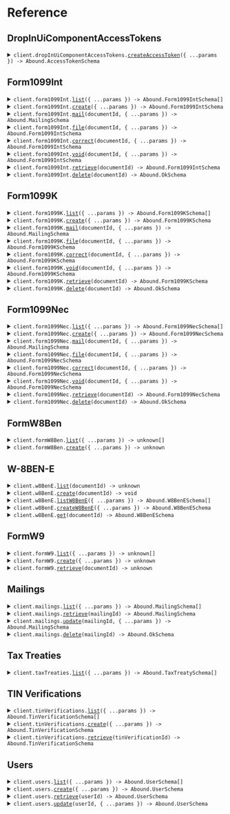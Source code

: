 # Reference

## DropInUiComponentAccessTokens

<details><summary><code>client.dropInUiComponentAccessTokens.<a href="/src/api/resources/dropInUiComponentAccessTokens/client/Client.ts">createAccessToken</a>({ ...params }) -> Abound.AccessTokenSchema</code></summary>
<dl>
<dd>

#### 📝 Description

<dl>
<dd>

<dl>
<dd>

Creates an access token for authenticating Drop-In UI Components.

</dd>
</dl>
</dd>
</dl>

#### 🔌 Usage

<dl>
<dd>

<dl>
<dd>

```typescript
await client.dropInUiComponentAccessTokens.createAccessToken({
    "Idempotency-Key": "9f86d081884c7d659a2feaa0c55ad015a3bf4f1b2b0b822cd15d6c15b0f00a08",
    expiresIn: 300,
});
```

</dd>
</dl>
</dd>
</dl>

#### ⚙️ Parameters

<dl>
<dd>

<dl>
<dd>

**request:** `Abound.AccessTokenRequestSchema`

</dd>
</dl>

<dl>
<dd>

**requestOptions:** `DropInUiComponentAccessTokens.RequestOptions`

</dd>
</dl>
</dd>
</dl>

</dd>
</dl>
</details>

## Form1099Int

<details><summary><code>client.form1099Int.<a href="/src/api/resources/form1099Int/client/Client.ts">list</a>({ ...params }) -> Abound.Form1099IntSchema[]</code></summary>
<dl>
<dd>

#### 📝 Description

<dl>
<dd>

<dl>
<dd>

Returns a list of 1099-INT documents.

</dd>
</dl>
</dd>
</dl>

#### 🔌 Usage

<dl>
<dd>

<dl>
<dd>

```typescript
await client.form1099Int.list();
```

</dd>
</dl>
</dd>
</dl>

#### ⚙️ Parameters

<dl>
<dd>

<dl>
<dd>

**request:** `Abound.Form1099IntListRequest`

</dd>
</dl>

<dl>
<dd>

**requestOptions:** `Form1099Int.RequestOptions`

</dd>
</dl>
</dd>
</dl>

</dd>
</dl>
</details>

<details><summary><code>client.form1099Int.<a href="/src/api/resources/form1099Int/client/Client.ts">create</a>({ ...params }) -> Abound.Form1099IntSchema</code></summary>
<dl>
<dd>

#### 📝 Description

<dl>
<dd>

<dl>
<dd>

Creates a 1099-INT document and subsequently kicks off a TIN verification, if the name and TIN combo has not been used before.

</dd>
</dl>
</dd>
</dl>

#### 🔌 Usage

<dl>
<dd>

<dl>
<dd>

```typescript
await client.form1099Int.create({
    "Idempotency-Key": "9f86d081884c7d659a2feaa0c55ad015a3bf4f1b2b0b822cd15d6c15b0f00a08",
    filingYear: 2023,
});
```

</dd>
</dl>
</dd>
</dl>

#### ⚙️ Parameters

<dl>
<dd>

<dl>
<dd>

**request:** `Abound.Form1099IntRequestSchema`

</dd>
</dl>

<dl>
<dd>

**requestOptions:** `Form1099Int.RequestOptions`

</dd>
</dl>
</dd>
</dl>

</dd>
</dl>
</details>

<details><summary><code>client.form1099Int.<a href="/src/api/resources/form1099Int/client/Client.ts">mail</a>(documentId, { ...params }) -> Abound.MailingSchema</code></summary>
<dl>
<dd>

#### 📝 Description

<dl>
<dd>

<dl>
<dd>

Mails a 1099-INT document.

</dd>
</dl>
</dd>
</dl>

#### 🔌 Usage

<dl>
<dd>

<dl>
<dd>

```typescript
await client.form1099Int.mail("{{documentId}}", {
    "Idempotency-Key": "9f86d081884c7d659a2feaa0c55ad015a3bf4f1b2b0b822cd15d6c15b0f00a08",
    body: {
        to: {},
        from: {},
    },
});
```

</dd>
</dl>
</dd>
</dl>

#### ⚙️ Parameters

<dl>
<dd>

<dl>
<dd>

**documentId:** `string` — The unique identifier for an existing document.

</dd>
</dl>

<dl>
<dd>

**request:** `Abound.Form1099IntMailRequest`

</dd>
</dl>

<dl>
<dd>

**requestOptions:** `Form1099Int.RequestOptions`

</dd>
</dl>
</dd>
</dl>

</dd>
</dl>
</details>

<details><summary><code>client.form1099Int.<a href="/src/api/resources/form1099Int/client/Client.ts">file</a>(documentId, { ...params }) -> Abound.Form1099IntSchema</code></summary>
<dl>
<dd>

#### 📝 Description

<dl>
<dd>

<dl>
<dd>

Files a 1099-INT document.

</dd>
</dl>
</dd>
</dl>

#### 🔌 Usage

<dl>
<dd>

<dl>
<dd>

```typescript
await client.form1099Int.file("{{documentId}}", {
    "Idempotency-Key": "9f86d081884c7d659a2feaa0c55ad015a3bf4f1b2b0b822cd15d6c15b0f00a08",
});
```

</dd>
</dl>
</dd>
</dl>

#### ⚙️ Parameters

<dl>
<dd>

<dl>
<dd>

**documentId:** `string` — The unique identifier for an existing document.

</dd>
</dl>

<dl>
<dd>

**request:** `Abound.Form1099IntFileRequest`

</dd>
</dl>

<dl>
<dd>

**requestOptions:** `Form1099Int.RequestOptions`

</dd>
</dl>
</dd>
</dl>

</dd>
</dl>
</details>

<details><summary><code>client.form1099Int.<a href="/src/api/resources/form1099Int/client/Client.ts">correct</a>(documentId, { ...params }) -> Abound.Form1099IntSchema</code></summary>
<dl>
<dd>

#### 📝 Description

<dl>
<dd>

<dl>
<dd>

Files a new corrected 1099-INT and relates it to the original document. A 1099-INT can be corrected only after it has reached the `FILED` status. Automatically handles both one-transaction and two-transaction corrections.

</dd>
</dl>
</dd>
</dl>

#### 🔌 Usage

<dl>
<dd>

<dl>
<dd>

```typescript
await client.form1099Int.correct("{{documentId}}", {
    "Idempotency-Key": "9f86d081884c7d659a2feaa0c55ad015a3bf4f1b2b0b822cd15d6c15b0f00a08",
});
```

</dd>
</dl>
</dd>
</dl>

#### ⚙️ Parameters

<dl>
<dd>

<dl>
<dd>

**documentId:** `string` — The unique identifier for an existing document.

</dd>
</dl>

<dl>
<dd>

**request:** `Abound.Form1099IntCorrectRequestSchema`

</dd>
</dl>

<dl>
<dd>

**requestOptions:** `Form1099Int.RequestOptions`

</dd>
</dl>
</dd>
</dl>

</dd>
</dl>
</details>

<details><summary><code>client.form1099Int.<a href="/src/api/resources/form1099Int/client/Client.ts">void</a>(documentId, { ...params }) -> Abound.Form1099IntSchema</code></summary>
<dl>
<dd>

#### 📝 Description

<dl>
<dd>

<dl>
<dd>

Files a new voided 1099-INT and relates it to the original document. A 1099-INT can be voided only after it has reached the `FILED` status.

</dd>
</dl>
</dd>
</dl>

#### 🔌 Usage

<dl>
<dd>

<dl>
<dd>

```typescript
await client.form1099Int.void("{{documentId}}", {
    "Idempotency-Key": "9f86d081884c7d659a2feaa0c55ad015a3bf4f1b2b0b822cd15d6c15b0f00a08",
});
```

</dd>
</dl>
</dd>
</dl>

#### ⚙️ Parameters

<dl>
<dd>

<dl>
<dd>

**documentId:** `string` — The unique identifier for an existing document.

</dd>
</dl>

<dl>
<dd>

**request:** `Abound.Form1099IntVoidRequest`

</dd>
</dl>

<dl>
<dd>

**requestOptions:** `Form1099Int.RequestOptions`

</dd>
</dl>
</dd>
</dl>

</dd>
</dl>
</details>

<details><summary><code>client.form1099Int.<a href="/src/api/resources/form1099Int/client/Client.ts">retrieve</a>(documentId) -> Abound.Form1099IntSchema</code></summary>
<dl>
<dd>

#### 📝 Description

<dl>
<dd>

<dl>
<dd>

Retrieves the details of an existing 1099-INT document.

</dd>
</dl>
</dd>
</dl>

#### 🔌 Usage

<dl>
<dd>

<dl>
<dd>

```typescript
await client.form1099Int.retrieve("{{documentId}}");
```

</dd>
</dl>
</dd>
</dl>

#### ⚙️ Parameters

<dl>
<dd>

<dl>
<dd>

**documentId:** `string` — The unique identifier for an existing document.

</dd>
</dl>

<dl>
<dd>

**requestOptions:** `Form1099Int.RequestOptions`

</dd>
</dl>
</dd>
</dl>

</dd>
</dl>
</details>

<details><summary><code>client.form1099Int.<a href="/src/api/resources/form1099Int/client/Client.ts">delete</a>(documentId) -> Abound.OkSchema</code></summary>
<dl>
<dd>

#### 📝 Description

<dl>
<dd>

<dl>
<dd>

Deletes a 1099-INT document. Once an action (`/mail`, `/file`, `/correct`, `/void`) has been executed on a 1099-INT, it cannot be deleted.

</dd>
</dl>
</dd>
</dl>

#### 🔌 Usage

<dl>
<dd>

<dl>
<dd>

```typescript
await client.form1099Int.delete("{{documentId}}");
```

</dd>
</dl>
</dd>
</dl>

#### ⚙️ Parameters

<dl>
<dd>

<dl>
<dd>

**documentId:** `string` — The unique identifier for an existing document.

</dd>
</dl>

<dl>
<dd>

**requestOptions:** `Form1099Int.RequestOptions`

</dd>
</dl>
</dd>
</dl>

</dd>
</dl>
</details>

## Form1099K

<details><summary><code>client.form1099K.<a href="/src/api/resources/form1099K/client/Client.ts">list</a>({ ...params }) -> Abound.Form1099KSchema[]</code></summary>
<dl>
<dd>

#### 📝 Description

<dl>
<dd>

<dl>
<dd>

Returns a list of 1099-K documents.

</dd>
</dl>
</dd>
</dl>

#### 🔌 Usage

<dl>
<dd>

<dl>
<dd>

```typescript
await client.form1099K.list();
```

</dd>
</dl>
</dd>
</dl>

#### ⚙️ Parameters

<dl>
<dd>

<dl>
<dd>

**request:** `Abound.Form1099KListRequest`

</dd>
</dl>

<dl>
<dd>

**requestOptions:** `Form1099K.RequestOptions`

</dd>
</dl>
</dd>
</dl>

</dd>
</dl>
</details>

<details><summary><code>client.form1099K.<a href="/src/api/resources/form1099K/client/Client.ts">create</a>({ ...params }) -> Abound.Form1099KSchema</code></summary>
<dl>
<dd>

#### 📝 Description

<dl>
<dd>

<dl>
<dd>

Creates a 1099-K document and subsequently kicks off a TIN verification, if the name and TIN combo has not been used before.

</dd>
</dl>
</dd>
</dl>

#### 🔌 Usage

<dl>
<dd>

<dl>
<dd>

```typescript
await client.form1099K.create({
    "Idempotency-Key": "9f86d081884c7d659a2feaa0c55ad015a3bf4f1b2b0b822cd15d6c15b0f00a08",
    filingYear: 2023,
});
```

</dd>
</dl>
</dd>
</dl>

#### ⚙️ Parameters

<dl>
<dd>

<dl>
<dd>

**request:** `Abound.Form1099KRequestSchema`

</dd>
</dl>

<dl>
<dd>

**requestOptions:** `Form1099K.RequestOptions`

</dd>
</dl>
</dd>
</dl>

</dd>
</dl>
</details>

<details><summary><code>client.form1099K.<a href="/src/api/resources/form1099K/client/Client.ts">mail</a>(documentId, { ...params }) -> Abound.MailingSchema</code></summary>
<dl>
<dd>

#### 📝 Description

<dl>
<dd>

<dl>
<dd>

Mails a 1099-K document.

</dd>
</dl>
</dd>
</dl>

#### 🔌 Usage

<dl>
<dd>

<dl>
<dd>

```typescript
await client.form1099K.mail("{{documentId}}", {
    "Idempotency-Key": "9f86d081884c7d659a2feaa0c55ad015a3bf4f1b2b0b822cd15d6c15b0f00a08",
    body: {
        to: {},
        from: {},
    },
});
```

</dd>
</dl>
</dd>
</dl>

#### ⚙️ Parameters

<dl>
<dd>

<dl>
<dd>

**documentId:** `string` — The unique identifier for an existing document.

</dd>
</dl>

<dl>
<dd>

**request:** `Abound.Form1099KMailRequest`

</dd>
</dl>

<dl>
<dd>

**requestOptions:** `Form1099K.RequestOptions`

</dd>
</dl>
</dd>
</dl>

</dd>
</dl>
</details>

<details><summary><code>client.form1099K.<a href="/src/api/resources/form1099K/client/Client.ts">file</a>(documentId, { ...params }) -> Abound.Form1099KSchema</code></summary>
<dl>
<dd>

#### 📝 Description

<dl>
<dd>

<dl>
<dd>

Files a 1099-K document.

</dd>
</dl>
</dd>
</dl>

#### 🔌 Usage

<dl>
<dd>

<dl>
<dd>

```typescript
await client.form1099K.file("{{documentId}}", {
    "Idempotency-Key": "9f86d081884c7d659a2feaa0c55ad015a3bf4f1b2b0b822cd15d6c15b0f00a08",
});
```

</dd>
</dl>
</dd>
</dl>

#### ⚙️ Parameters

<dl>
<dd>

<dl>
<dd>

**documentId:** `string` — The unique identifier for an existing document.

</dd>
</dl>

<dl>
<dd>

**request:** `Abound.Form1099KFileRequest`

</dd>
</dl>

<dl>
<dd>

**requestOptions:** `Form1099K.RequestOptions`

</dd>
</dl>
</dd>
</dl>

</dd>
</dl>
</details>

<details><summary><code>client.form1099K.<a href="/src/api/resources/form1099K/client/Client.ts">correct</a>(documentId, { ...params }) -> Abound.Form1099KSchema</code></summary>
<dl>
<dd>

#### 📝 Description

<dl>
<dd>

<dl>
<dd>

Files a new corrected 1099-K and relates it to the original document. A 1099-K can be corrected only after it has reached the `FILED` status. Automatically handles both one-transaction and two-transaction corrections.

</dd>
</dl>
</dd>
</dl>

#### 🔌 Usage

<dl>
<dd>

<dl>
<dd>

```typescript
await client.form1099K.correct("{{documentId}}", {
    "Idempotency-Key": "9f86d081884c7d659a2feaa0c55ad015a3bf4f1b2b0b822cd15d6c15b0f00a08",
});
```

</dd>
</dl>
</dd>
</dl>

#### ⚙️ Parameters

<dl>
<dd>

<dl>
<dd>

**documentId:** `string` — The unique identifier for an existing document.

</dd>
</dl>

<dl>
<dd>

**request:** `Abound.Form1099KCorrectRequestSchema`

</dd>
</dl>

<dl>
<dd>

**requestOptions:** `Form1099K.RequestOptions`

</dd>
</dl>
</dd>
</dl>

</dd>
</dl>
</details>

<details><summary><code>client.form1099K.<a href="/src/api/resources/form1099K/client/Client.ts">void</a>(documentId, { ...params }) -> Abound.Form1099KSchema</code></summary>
<dl>
<dd>

#### 📝 Description

<dl>
<dd>

<dl>
<dd>

Files a new voided 1099-K and relates it to the original document. A 1099-K can be voided only after it has reached the `FILED` status.

</dd>
</dl>
</dd>
</dl>

#### 🔌 Usage

<dl>
<dd>

<dl>
<dd>

```typescript
await client.form1099K.void("{{documentId}}", {
    "Idempotency-Key": "9f86d081884c7d659a2feaa0c55ad015a3bf4f1b2b0b822cd15d6c15b0f00a08",
});
```

</dd>
</dl>
</dd>
</dl>

#### ⚙️ Parameters

<dl>
<dd>

<dl>
<dd>

**documentId:** `string` — The unique identifier for an existing document.

</dd>
</dl>

<dl>
<dd>

**request:** `Abound.Form1099KVoidRequest`

</dd>
</dl>

<dl>
<dd>

**requestOptions:** `Form1099K.RequestOptions`

</dd>
</dl>
</dd>
</dl>

</dd>
</dl>
</details>

<details><summary><code>client.form1099K.<a href="/src/api/resources/form1099K/client/Client.ts">retrieve</a>(documentId) -> Abound.Form1099KSchema</code></summary>
<dl>
<dd>

#### 📝 Description

<dl>
<dd>

<dl>
<dd>

Retrieves the details of an existing 1099-K document.

</dd>
</dl>
</dd>
</dl>

#### 🔌 Usage

<dl>
<dd>

<dl>
<dd>

```typescript
await client.form1099K.retrieve("{{documentId}}");
```

</dd>
</dl>
</dd>
</dl>

#### ⚙️ Parameters

<dl>
<dd>

<dl>
<dd>

**documentId:** `string` — The unique identifier for an existing document.

</dd>
</dl>

<dl>
<dd>

**requestOptions:** `Form1099K.RequestOptions`

</dd>
</dl>
</dd>
</dl>

</dd>
</dl>
</details>

<details><summary><code>client.form1099K.<a href="/src/api/resources/form1099K/client/Client.ts">delete</a>(documentId) -> Abound.OkSchema</code></summary>
<dl>
<dd>

#### 📝 Description

<dl>
<dd>

<dl>
<dd>

Deletes a 1099-K document. Once an action (`/mail`, `/file`, `/correct`, `/void`) has been executed on a 1099-K, it cannot be deleted.

</dd>
</dl>
</dd>
</dl>

#### 🔌 Usage

<dl>
<dd>

<dl>
<dd>

```typescript
await client.form1099K.delete("{{documentId}}");
```

</dd>
</dl>
</dd>
</dl>

#### ⚙️ Parameters

<dl>
<dd>

<dl>
<dd>

**documentId:** `string` — The unique identifier for an existing document.

</dd>
</dl>

<dl>
<dd>

**requestOptions:** `Form1099K.RequestOptions`

</dd>
</dl>
</dd>
</dl>

</dd>
</dl>
</details>

## Form1099Nec

<details><summary><code>client.form1099Nec.<a href="/src/api/resources/form1099Nec/client/Client.ts">list</a>({ ...params }) -> Abound.Form1099NecSchema[]</code></summary>
<dl>
<dd>

#### 📝 Description

<dl>
<dd>

<dl>
<dd>

Returns a list of 1099-NEC documents.

</dd>
</dl>
</dd>
</dl>

#### 🔌 Usage

<dl>
<dd>

<dl>
<dd>

```typescript
await client.form1099Nec.list();
```

</dd>
</dl>
</dd>
</dl>

#### ⚙️ Parameters

<dl>
<dd>

<dl>
<dd>

**request:** `Abound.Form1099NecListRequest`

</dd>
</dl>

<dl>
<dd>

**requestOptions:** `Form1099Nec.RequestOptions`

</dd>
</dl>
</dd>
</dl>

</dd>
</dl>
</details>

<details><summary><code>client.form1099Nec.<a href="/src/api/resources/form1099Nec/client/Client.ts">create</a>({ ...params }) -> Abound.Form1099NecSchema</code></summary>
<dl>
<dd>

#### 📝 Description

<dl>
<dd>

<dl>
<dd>

Creates a 1099-NEC document and subsequently kicks off a TIN verification, if the name and TIN combo has not been used before.

</dd>
</dl>
</dd>
</dl>

#### 🔌 Usage

<dl>
<dd>

<dl>
<dd>

```typescript
await client.form1099Nec.create({
    "Idempotency-Key": "9f86d081884c7d659a2feaa0c55ad015a3bf4f1b2b0b822cd15d6c15b0f00a08",
    filingYear: 2023,
});
```

</dd>
</dl>
</dd>
</dl>

#### ⚙️ Parameters

<dl>
<dd>

<dl>
<dd>

**request:** `Abound.Form1099NecRequestSchema`

</dd>
</dl>

<dl>
<dd>

**requestOptions:** `Form1099Nec.RequestOptions`

</dd>
</dl>
</dd>
</dl>

</dd>
</dl>
</details>

<details><summary><code>client.form1099Nec.<a href="/src/api/resources/form1099Nec/client/Client.ts">mail</a>(documentId, { ...params }) -> Abound.MailingSchema</code></summary>
<dl>
<dd>

#### 📝 Description

<dl>
<dd>

<dl>
<dd>

Mails a 1099-NEC document.

</dd>
</dl>
</dd>
</dl>

#### 🔌 Usage

<dl>
<dd>

<dl>
<dd>

```typescript
await client.form1099Nec.mail("{{documentId}}", {
    "Idempotency-Key": "9f86d081884c7d659a2feaa0c55ad015a3bf4f1b2b0b822cd15d6c15b0f00a08",
    body: {
        to: {},
        from: {},
    },
});
```

</dd>
</dl>
</dd>
</dl>

#### ⚙️ Parameters

<dl>
<dd>

<dl>
<dd>

**documentId:** `string` — The unique identifier for an existing document.

</dd>
</dl>

<dl>
<dd>

**request:** `Abound.Form1099NecMailRequest`

</dd>
</dl>

<dl>
<dd>

**requestOptions:** `Form1099Nec.RequestOptions`

</dd>
</dl>
</dd>
</dl>

</dd>
</dl>
</details>

<details><summary><code>client.form1099Nec.<a href="/src/api/resources/form1099Nec/client/Client.ts">file</a>(documentId, { ...params }) -> Abound.Form1099NecSchema</code></summary>
<dl>
<dd>

#### 📝 Description

<dl>
<dd>

<dl>
<dd>

Files a 1099-NEC document.

</dd>
</dl>
</dd>
</dl>

#### 🔌 Usage

<dl>
<dd>

<dl>
<dd>

```typescript
await client.form1099Nec.file("{{documentId}}", {
    "Idempotency-Key": "9f86d081884c7d659a2feaa0c55ad015a3bf4f1b2b0b822cd15d6c15b0f00a08",
});
```

</dd>
</dl>
</dd>
</dl>

#### ⚙️ Parameters

<dl>
<dd>

<dl>
<dd>

**documentId:** `string` — The unique identifier for an existing document.

</dd>
</dl>

<dl>
<dd>

**request:** `Abound.Form1099NecFileRequest`

</dd>
</dl>

<dl>
<dd>

**requestOptions:** `Form1099Nec.RequestOptions`

</dd>
</dl>
</dd>
</dl>

</dd>
</dl>
</details>

<details><summary><code>client.form1099Nec.<a href="/src/api/resources/form1099Nec/client/Client.ts">correct</a>(documentId, { ...params }) -> Abound.Form1099NecSchema</code></summary>
<dl>
<dd>

#### 📝 Description

<dl>
<dd>

<dl>
<dd>

Files a new corrected 1099-NEC and relates it to the original document. A 1099-NEC can be corrected only after it has reached the `FILED` status. Automatically handles both one-transaction and two-transaction corrections.

</dd>
</dl>
</dd>
</dl>

#### 🔌 Usage

<dl>
<dd>

<dl>
<dd>

```typescript
await client.form1099Nec.correct("{{documentId}}", {
    "Idempotency-Key": "9f86d081884c7d659a2feaa0c55ad015a3bf4f1b2b0b822cd15d6c15b0f00a08",
});
```

</dd>
</dl>
</dd>
</dl>

#### ⚙️ Parameters

<dl>
<dd>

<dl>
<dd>

**documentId:** `string` — The unique identifier for an existing document.

</dd>
</dl>

<dl>
<dd>

**request:** `Abound.Form1099NecCorrectRequestSchema`

</dd>
</dl>

<dl>
<dd>

**requestOptions:** `Form1099Nec.RequestOptions`

</dd>
</dl>
</dd>
</dl>

</dd>
</dl>
</details>

<details><summary><code>client.form1099Nec.<a href="/src/api/resources/form1099Nec/client/Client.ts">void</a>(documentId, { ...params }) -> Abound.Form1099NecSchema</code></summary>
<dl>
<dd>

#### 📝 Description

<dl>
<dd>

<dl>
<dd>

Files a new voided 1099-NEC and relates it to the original document. A 1099-NEC can be voided only after it has reached the `FILED` status.

</dd>
</dl>
</dd>
</dl>

#### 🔌 Usage

<dl>
<dd>

<dl>
<dd>

```typescript
await client.form1099Nec.void("{{documentId}}", {
    "Idempotency-Key": "9f86d081884c7d659a2feaa0c55ad015a3bf4f1b2b0b822cd15d6c15b0f00a08",
});
```

</dd>
</dl>
</dd>
</dl>

#### ⚙️ Parameters

<dl>
<dd>

<dl>
<dd>

**documentId:** `string` — The unique identifier for an existing document.

</dd>
</dl>

<dl>
<dd>

**request:** `Abound.Form1099NecVoidRequest`

</dd>
</dl>

<dl>
<dd>

**requestOptions:** `Form1099Nec.RequestOptions`

</dd>
</dl>
</dd>
</dl>

</dd>
</dl>
</details>

<details><summary><code>client.form1099Nec.<a href="/src/api/resources/form1099Nec/client/Client.ts">retrieve</a>(documentId) -> Abound.Form1099NecSchema</code></summary>
<dl>
<dd>

#### 📝 Description

<dl>
<dd>

<dl>
<dd>

Retrieves the details of an existing 1099-NEC document.

</dd>
</dl>
</dd>
</dl>

#### 🔌 Usage

<dl>
<dd>

<dl>
<dd>

```typescript
await client.form1099Nec.retrieve("{{documentId}}");
```

</dd>
</dl>
</dd>
</dl>

#### ⚙️ Parameters

<dl>
<dd>

<dl>
<dd>

**documentId:** `string` — The unique identifier for an existing document.

</dd>
</dl>

<dl>
<dd>

**requestOptions:** `Form1099Nec.RequestOptions`

</dd>
</dl>
</dd>
</dl>

</dd>
</dl>
</details>

<details><summary><code>client.form1099Nec.<a href="/src/api/resources/form1099Nec/client/Client.ts">delete</a>(documentId) -> Abound.OkSchema</code></summary>
<dl>
<dd>

#### 📝 Description

<dl>
<dd>

<dl>
<dd>

Deletes a 1099-NEC document. Once an action (`/mail`, `/file`, `/correct`, `/void`) has been executed on a 1099-NEC, it cannot be deleted.

</dd>
</dl>
</dd>
</dl>

#### 🔌 Usage

<dl>
<dd>

<dl>
<dd>

```typescript
await client.form1099Nec.delete("{{documentId}}");
```

</dd>
</dl>
</dd>
</dl>

#### ⚙️ Parameters

<dl>
<dd>

<dl>
<dd>

**documentId:** `string` — The unique identifier for an existing document.

</dd>
</dl>

<dl>
<dd>

**requestOptions:** `Form1099Nec.RequestOptions`

</dd>
</dl>
</dd>
</dl>

</dd>
</dl>
</details>

## FormW8Ben

<details><summary><code>client.formW8Ben.<a href="/src/api/resources/formW8Ben/client/Client.ts">list</a>({ ...params }) -> unknown[]</code></summary>
<dl>
<dd>

#### 📝 Description

<dl>
<dd>

<dl>
<dd>

Returns a list of W-8BEN documents.

</dd>
</dl>
</dd>
</dl>

#### 🔌 Usage

<dl>
<dd>

<dl>
<dd>

```typescript
await client.formW8Ben.list();
```

</dd>
</dl>
</dd>
</dl>

#### ⚙️ Parameters

<dl>
<dd>

<dl>
<dd>

**request:** `Abound.FormW8BenListRequest`

</dd>
</dl>

<dl>
<dd>

**requestOptions:** `FormW8Ben.RequestOptions`

</dd>
</dl>
</dd>
</dl>

</dd>
</dl>
</details>

<details><summary><code>client.formW8Ben.<a href="/src/api/resources/formW8Ben/client/Client.ts">create</a>({ ...params }) -> unknown</code></summary>
<dl>
<dd>

#### 📝 Description

<dl>
<dd>

<dl>
<dd>

Creates a W-8BEN document and, if present, subsequently kicks off a TIN Verification. A TIN Verification will only kickoff if the name and TIN combo has not been seen before.

</dd>
</dl>
</dd>
</dl>

#### 🔌 Usage

<dl>
<dd>

<dl>
<dd>

```typescript
await client.formW8Ben.create({
    key: "value",
});
```

</dd>
</dl>
</dd>
</dl>

#### ⚙️ Parameters

<dl>
<dd>

<dl>
<dd>

**request:** `unknown`

</dd>
</dl>

<dl>
<dd>

**requestOptions:** `FormW8Ben.RequestOptions`

</dd>
</dl>
</dd>
</dl>

</dd>
</dl>
</details>

## W-8BEN-E

<details><summary><code>client.w8BenE.<a href="/src/api/resources/w8BenE/client/Client.ts">list</a>(documentId) -> unknown</code></summary>
<dl>
<dd>

#### 📝 Description

<dl>
<dd>

<dl>
<dd>

Retrieves the details of an existing W-8BEN document.

</dd>
</dl>
</dd>
</dl>

#### 🔌 Usage

<dl>
<dd>

<dl>
<dd>

```typescript
await client.w8BenE.list("string");
```

</dd>
</dl>
</dd>
</dl>

#### ⚙️ Parameters

<dl>
<dd>

<dl>
<dd>

**documentId:** `string` — The unique identifier for an existing document.

</dd>
</dl>

<dl>
<dd>

**requestOptions:** `W8BenE.RequestOptions`

</dd>
</dl>
</dd>
</dl>

</dd>
</dl>
</details>

<details><summary><code>client.w8BenE.<a href="/src/api/resources/w8BenE/client/Client.ts">create</a>(documentId) -> void</code></summary>
<dl>
<dd>

#### 🔌 Usage

<dl>
<dd>

<dl>
<dd>

```typescript
await client.w8BenE.create("{{documentId}}");
```

</dd>
</dl>
</dd>
</dl>

#### ⚙️ Parameters

<dl>
<dd>

<dl>
<dd>

**documentId:** `string` — The unique identifier for an existing document.

</dd>
</dl>

<dl>
<dd>

**requestOptions:** `W8BenE.RequestOptions`

</dd>
</dl>
</dd>
</dl>

</dd>
</dl>
</details>

<details><summary><code>client.w8BenE.<a href="/src/api/resources/w8BenE/client/Client.ts">listW8BenE</a>({ ...params }) -> Abound.W8BenESchema[]</code></summary>
<dl>
<dd>

#### 📝 Description

<dl>
<dd>

<dl>
<dd>

Returns a list of W-8BEN-E documents.

</dd>
</dl>
</dd>
</dl>

#### 🔌 Usage

<dl>
<dd>

<dl>
<dd>

```typescript
await client.w8BenE.listW8BenE();
```

</dd>
</dl>
</dd>
</dl>

#### ⚙️ Parameters

<dl>
<dd>

<dl>
<dd>

**request:** `Abound.ListW8BenERequest`

</dd>
</dl>

<dl>
<dd>

**requestOptions:** `W8BenE.RequestOptions`

</dd>
</dl>
</dd>
</dl>

</dd>
</dl>
</details>

<details><summary><code>client.w8BenE.<a href="/src/api/resources/w8BenE/client/Client.ts">createW8BenE</a>({ ...params }) -> Abound.W8BenESchema</code></summary>
<dl>
<dd>

#### 📝 Description

<dl>
<dd>

<dl>
<dd>

Creates a W-8BEN-E document and, if present, subsequently kicks off a TIN Verification. A TIN Verification will only kickoff if the name and TIN combo has not been seen before.

</dd>
</dl>
</dd>
</dl>

#### 🔌 Usage

<dl>
<dd>

<dl>
<dd>

```typescript
await client.w8BenE.createW8BenE({
    "Idempotency-Key": "9f86d081884c7d659a2feaa0c55ad015a3bf4f1b2b0b822cd15d6c15b0f00a08",
    body: {
        id: "documentId_sampleGyuBXlfAwo",
        createdAt: new Date("2024-01-01T00:00:00.000Z"),
        expiresAt: new Date("2028-01-01T00:00:00.000Z"),
        url: "https://tax-documents-sandbox.s3.us-west-2.amazonaws.com/documents/FORM-W-8BEN-E.pdf",
        formFields: {},
    },
});
```

</dd>
</dl>
</dd>
</dl>

#### ⚙️ Parameters

<dl>
<dd>

<dl>
<dd>

**request:** `Abound.CreateW8BenERequest`

</dd>
</dl>

<dl>
<dd>

**requestOptions:** `W8BenE.RequestOptions`

</dd>
</dl>
</dd>
</dl>

</dd>
</dl>
</details>

<details><summary><code>client.w8BenE.<a href="/src/api/resources/w8BenE/client/Client.ts">get</a>(documentId) -> Abound.W8BenESchema</code></summary>
<dl>
<dd>

#### 📝 Description

<dl>
<dd>

<dl>
<dd>

Retrieves the details of an existing W-8BEN-E document.

</dd>
</dl>
</dd>
</dl>

#### 🔌 Usage

<dl>
<dd>

<dl>
<dd>

```typescript
await client.w8BenE.get("{{documentId}}");
```

</dd>
</dl>
</dd>
</dl>

#### ⚙️ Parameters

<dl>
<dd>

<dl>
<dd>

**documentId:** `string` — The unique identifier for an existing document.

</dd>
</dl>

<dl>
<dd>

**requestOptions:** `W8BenE.RequestOptions`

</dd>
</dl>
</dd>
</dl>

</dd>
</dl>
</details>

## FormW9

<details><summary><code>client.formW9.<a href="/src/api/resources/formW9/client/Client.ts">list</a>({ ...params }) -> unknown[]</code></summary>
<dl>
<dd>

#### 📝 Description

<dl>
<dd>

<dl>
<dd>

Returns a list of W-9 documents.

</dd>
</dl>
</dd>
</dl>

#### 🔌 Usage

<dl>
<dd>

<dl>
<dd>

```typescript
await client.formW9.list();
```

</dd>
</dl>
</dd>
</dl>

#### ⚙️ Parameters

<dl>
<dd>

<dl>
<dd>

**request:** `Abound.FormW9ListRequest`

</dd>
</dl>

<dl>
<dd>

**requestOptions:** `FormW9.RequestOptions`

</dd>
</dl>
</dd>
</dl>

</dd>
</dl>
</details>

<details><summary><code>client.formW9.<a href="/src/api/resources/formW9/client/Client.ts">create</a>({ ...params }) -> unknown</code></summary>
<dl>
<dd>

#### 📝 Description

<dl>
<dd>

<dl>
<dd>

Creates a W-9 document and subsequently kicks off a TIN verification, if the name and TIN combo has not been used before.

</dd>
</dl>
</dd>
</dl>

#### 🔌 Usage

<dl>
<dd>

<dl>
<dd>

```typescript
await client.formW9.create({
    "Idempotency-Key": "string",
    payee: {
        name: "string",
        name2: "string",
        tin: "string",
        address: "string",
        address2: "string",
        city: "string",
        state: "string",
        postalCode: "string",
        country: "string",
    },
    payer: {
        name: "string",
        name2: "string",
        tin: "string",
        phoneNumber: "string",
        address: "string",
        address2: "string",
        city: "string",
        state: "string",
        postalCode: "string",
        country: "string",
    },
    formFields: {
        taxClassification: Abound.W9FormFieldsSchemaFormFieldsTaxClassification.Individual,
        otherTaxClassification: "string",
        hasIndirectForeignOwnership: true,
        exemptPayeeCode: Abound.W9FormFieldsSchemaFormFieldsExemptPayeeCode.One,
        exemptFatcaCode: Abound.W9FormFieldsSchemaFormFieldsExemptFatcaCode.A,
        accountNumbers: ["string"],
        isSubjectToBackupWithholding: true,
        certifiedAt: new Date("2024-01-15T09:30:00.000Z"),
        electronicSignature: {
            signature: "string",
            printedName: "string",
            signedAt: new Date("2024-01-15T09:30:00.000Z"),
            ipAddress: "string",
        },
    },
    userId: "string",
});
```

</dd>
</dl>
</dd>
</dl>

#### ⚙️ Parameters

<dl>
<dd>

<dl>
<dd>

**request:** `Abound.W9RequestSchema`

</dd>
</dl>

<dl>
<dd>

**requestOptions:** `FormW9.RequestOptions`

</dd>
</dl>
</dd>
</dl>

</dd>
</dl>
</details>

<details><summary><code>client.formW9.<a href="/src/api/resources/formW9/client/Client.ts">retrieve</a>(documentId) -> unknown</code></summary>
<dl>
<dd>

#### 📝 Description

<dl>
<dd>

<dl>
<dd>

Retrieves the details of an existing W-9 document.

</dd>
</dl>
</dd>
</dl>

#### 🔌 Usage

<dl>
<dd>

<dl>
<dd>

```typescript
await client.formW9.retrieve("string");
```

</dd>
</dl>
</dd>
</dl>

#### ⚙️ Parameters

<dl>
<dd>

<dl>
<dd>

**documentId:** `string` — The unique identifier for an existing document.

</dd>
</dl>

<dl>
<dd>

**requestOptions:** `FormW9.RequestOptions`

</dd>
</dl>
</dd>
</dl>

</dd>
</dl>
</details>

## Mailings

<details><summary><code>client.mailings.<a href="/src/api/resources/mailings/client/Client.ts">list</a>({ ...params }) -> Abound.MailingSchema[]</code></summary>
<dl>
<dd>

#### 📝 Description

<dl>
<dd>

<dl>
<dd>

Returns a list of mailings. Up to 100 mailings are returned per request.

</dd>
</dl>
</dd>
</dl>

#### 🔌 Usage

<dl>
<dd>

<dl>
<dd>

```typescript
await client.mailings.list();
```

</dd>
</dl>
</dd>
</dl>

#### ⚙️ Parameters

<dl>
<dd>

<dl>
<dd>

**request:** `Abound.MailingsListRequest`

</dd>
</dl>

<dl>
<dd>

**requestOptions:** `Mailings.RequestOptions`

</dd>
</dl>
</dd>
</dl>

</dd>
</dl>
</details>

<details><summary><code>client.mailings.<a href="/src/api/resources/mailings/client/Client.ts">retrieve</a>(mailingId) -> Abound.MailingSchema</code></summary>
<dl>
<dd>

#### 📝 Description

<dl>
<dd>

<dl>
<dd>

Retrieves the details of an existing mailing.

</dd>
</dl>
</dd>
</dl>

#### 🔌 Usage

<dl>
<dd>

<dl>
<dd>

```typescript
await client.mailings.retrieve("{{mailingId}}");
```

</dd>
</dl>
</dd>
</dl>

#### ⚙️ Parameters

<dl>
<dd>

<dl>
<dd>

**mailingId:** `string` — The unique identifier for this mailing.

</dd>
</dl>

<dl>
<dd>

**requestOptions:** `Mailings.RequestOptions`

</dd>
</dl>
</dd>
</dl>

</dd>
</dl>
</details>

<details><summary><code>client.mailings.<a href="/src/api/resources/mailings/client/Client.ts">update</a>(mailingId, { ...params }) -> Abound.MailingSchema</code></summary>
<dl>
<dd>

#### 📝 Description

<dl>
<dd>

<dl>
<dd>

Updates an existing mailing. Once a mailing has reached the `PROCESSING_FOR_DELIVERY` status, it cannot be updated. Any body parameters not provided will be removed.

</dd>
</dl>
</dd>
</dl>

#### 🔌 Usage

<dl>
<dd>

<dl>
<dd>

```typescript
await client.mailings.update("{{mailingId}}", {
    "Idempotency-Key": "9f86d081884c7d659a2feaa0c55ad015a3bf4f1b2b0b822cd15d6c15b0f00a08",
    body: {
        to: {},
        from: {},
    },
});
```

</dd>
</dl>
</dd>
</dl>

#### ⚙️ Parameters

<dl>
<dd>

<dl>
<dd>

**mailingId:** `string` — The unique identifier for this mailing.

</dd>
</dl>

<dl>
<dd>

**request:** `Abound.MailingsUpdateRequest`

</dd>
</dl>

<dl>
<dd>

**requestOptions:** `Mailings.RequestOptions`

</dd>
</dl>
</dd>
</dl>

</dd>
</dl>
</details>

<details><summary><code>client.mailings.<a href="/src/api/resources/mailings/client/Client.ts">delete</a>(mailingId) -> Abound.OkSchema</code></summary>
<dl>
<dd>

#### 📝 Description

<dl>
<dd>

<dl>
<dd>

Deletes a mailing. Once a mailing has reached the `PROCESSING_FOR_DELIVERY` status, it cannot be deleted.

</dd>
</dl>
</dd>
</dl>

#### 🔌 Usage

<dl>
<dd>

<dl>
<dd>

```typescript
await client.mailings.delete("{{mailingId}}");
```

</dd>
</dl>
</dd>
</dl>

#### ⚙️ Parameters

<dl>
<dd>

<dl>
<dd>

**mailingId:** `string` — The unique identifier for this mailing.

</dd>
</dl>

<dl>
<dd>

**requestOptions:** `Mailings.RequestOptions`

</dd>
</dl>
</dd>
</dl>

</dd>
</dl>
</details>

## Tax Treaties

<details><summary><code>client.taxTreaties.<a href="/src/api/resources/taxTreaties/client/Client.ts">list</a>({ ...params }) -> Abound.TaxTreatySchema[]</code></summary>
<dl>
<dd>

#### 📝 Description

<dl>
<dd>

<dl>
<dd>

Returns a list of tax treaties.

</dd>
</dl>
</dd>
</dl>

#### 🔌 Usage

<dl>
<dd>

<dl>
<dd>

```typescript
await client.taxTreaties.list();
```

</dd>
</dl>
</dd>
</dl>

#### ⚙️ Parameters

<dl>
<dd>

<dl>
<dd>

**request:** `Abound.TaxTreatiesListRequest`

</dd>
</dl>

<dl>
<dd>

**requestOptions:** `TaxTreaties.RequestOptions`

</dd>
</dl>
</dd>
</dl>

</dd>
</dl>
</details>

## TIN Verifications

<details><summary><code>client.tinVerifications.<a href="/src/api/resources/tinVerifications/client/Client.ts">list</a>({ ...params }) -> Abound.TinVerificationSchema[]</code></summary>
<dl>
<dd>

#### 📝 Description

<dl>
<dd>

<dl>
<dd>

Returns a list of TIN verifications. Up to 100 TIN verifications are returned per request.

</dd>
</dl>
</dd>
</dl>

#### 🔌 Usage

<dl>
<dd>

<dl>
<dd>

```typescript
await client.tinVerifications.list();
```

</dd>
</dl>
</dd>
</dl>

#### ⚙️ Parameters

<dl>
<dd>

<dl>
<dd>

**request:** `Abound.TinVerificationsListRequest`

</dd>
</dl>

<dl>
<dd>

**requestOptions:** `TinVerifications.RequestOptions`

</dd>
</dl>
</dd>
</dl>

</dd>
</dl>
</details>

<details><summary><code>client.tinVerifications.<a href="/src/api/resources/tinVerifications/client/Client.ts">create</a>({ ...params }) -> Abound.TinVerificationSchema</code></summary>
<dl>
<dd>

#### 📝 Description

<dl>
<dd>

<dl>
<dd>

Creates an asynchronous TIN verification.

</dd>
</dl>
</dd>
</dl>

#### 🔌 Usage

<dl>
<dd>

<dl>
<dd>

```typescript
await client.tinVerifications.create({
    "Idempotency-Key": "9f86d081884c7d659a2feaa0c55ad015a3bf4f1b2b0b822cd15d6c15b0f00a08",
    body: {
        name: "Ada Lovelace",
        tin: "000000000",
    },
});
```

</dd>
</dl>
</dd>
</dl>

#### ⚙️ Parameters

<dl>
<dd>

<dl>
<dd>

**request:** `Abound.TinVerificationsCreateRequest`

</dd>
</dl>

<dl>
<dd>

**requestOptions:** `TinVerifications.RequestOptions`

</dd>
</dl>
</dd>
</dl>

</dd>
</dl>
</details>

<details><summary><code>client.tinVerifications.<a href="/src/api/resources/tinVerifications/client/Client.ts">retrieve</a>(tinVerificationId) -> Abound.TinVerificationSchema</code></summary>
<dl>
<dd>

#### 📝 Description

<dl>
<dd>

<dl>
<dd>

Retrieves the details of an existing TIN verification.

</dd>
</dl>
</dd>
</dl>

#### 🔌 Usage

<dl>
<dd>

<dl>
<dd>

```typescript
await client.tinVerifications.retrieve("{{tinVerificationId}}");
```

</dd>
</dl>
</dd>
</dl>

#### ⚙️ Parameters

<dl>
<dd>

<dl>
<dd>

**tinVerificationId:** `string` — The unique identifier for an existing TIN verification.

</dd>
</dl>

<dl>
<dd>

**requestOptions:** `TinVerifications.RequestOptions`

</dd>
</dl>
</dd>
</dl>

</dd>
</dl>
</details>

## Users

<details><summary><code>client.users.<a href="/src/api/resources/users/client/Client.ts">list</a>({ ...params }) -> Abound.UserSchema[]</code></summary>
<dl>
<dd>

#### 📝 Description

<dl>
<dd>

<dl>
<dd>

Returns a list of users. Up to 100 users are returned per request.

</dd>
</dl>
</dd>
</dl>

#### 🔌 Usage

<dl>
<dd>

<dl>
<dd>

```typescript
await client.users.list();
```

</dd>
</dl>
</dd>
</dl>

#### ⚙️ Parameters

<dl>
<dd>

<dl>
<dd>

**request:** `Abound.UsersListRequest`

</dd>
</dl>

<dl>
<dd>

**requestOptions:** `Users.RequestOptions`

</dd>
</dl>
</dd>
</dl>

</dd>
</dl>
</details>

<details><summary><code>client.users.<a href="/src/api/resources/users/client/Client.ts">create</a>({ ...params }) -> Abound.UserSchema</code></summary>
<dl>
<dd>

#### 📝 Description

<dl>
<dd>

<dl>
<dd>

Creates a user for a single end-user of your application.

</dd>
</dl>
</dd>
</dl>

#### 🔌 Usage

<dl>
<dd>

<dl>
<dd>

```typescript
await client.users.create({
    "Idempotency-Key": "9f86d081884c7d659a2feaa0c55ad015a3bf4f1b2b0b822cd15d6c15b0f00a08",
    body: {},
});
```

</dd>
</dl>
</dd>
</dl>

#### ⚙️ Parameters

<dl>
<dd>

<dl>
<dd>

**request:** `Abound.UsersCreateRequest`

</dd>
</dl>

<dl>
<dd>

**requestOptions:** `Users.RequestOptions`

</dd>
</dl>
</dd>
</dl>

</dd>
</dl>
</details>

<details><summary><code>client.users.<a href="/src/api/resources/users/client/Client.ts">retrieve</a>(userId) -> Abound.UserSchema</code></summary>
<dl>
<dd>

#### 📝 Description

<dl>
<dd>

<dl>
<dd>

Retrieves the details of an existing user.

</dd>
</dl>
</dd>
</dl>

#### 🔌 Usage

<dl>
<dd>

<dl>
<dd>

```typescript
await client.users.retrieve("{{userId}}");
```

</dd>
</dl>
</dd>
</dl>

#### ⚙️ Parameters

<dl>
<dd>

<dl>
<dd>

**userId:** `string` — The unique identifier for a single end-user of your application.

</dd>
</dl>

<dl>
<dd>

**requestOptions:** `Users.RequestOptions`

</dd>
</dl>
</dd>
</dl>

</dd>
</dl>
</details>

<details><summary><code>client.users.<a href="/src/api/resources/users/client/Client.ts">update</a>(userId, { ...params }) -> Abound.UserSchema</code></summary>
<dl>
<dd>

#### 📝 Description

<dl>
<dd>

<dl>
<dd>

Updates an existing user. Any body parameters not provided will be removed.

</dd>
</dl>
</dd>
</dl>

#### 🔌 Usage

<dl>
<dd>

<dl>
<dd>

```typescript
await client.users.update("{{userId}}", {});
```

</dd>
</dl>
</dd>
</dl>

#### ⚙️ Parameters

<dl>
<dd>

<dl>
<dd>

**userId:** `string` — The unique identifier for a single end-user of your application.

</dd>
</dl>

<dl>
<dd>

**request:** `Abound.UserRequestSchema`

</dd>
</dl>

<dl>
<dd>

**requestOptions:** `Users.RequestOptions`

</dd>
</dl>
</dd>
</dl>

</dd>
</dl>
</details>
